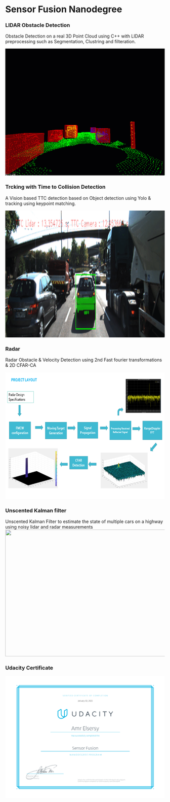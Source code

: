 # Sensor Fusion Nanodegree

### LIDAR Obstacle Detection 
Obstacle Detection on a real 3D Point Cloud using C++ with LIDAR preprocessing such as Segmentation, Clustring and filteration. 

<img src="LIDAR_Obstacle_Detection/media/ObstacleDetectionFPS.gif" width="700" height="400" />


### Trcking with Time to Collision Detection  
A Vision based TTC detection based on Object detection using Yolo & tracking using keypoint matching.

<img src="Tracking_with_TTC/ezgif.com-video-to-gif.gif" width="700" height="400" />


### Radar 
Radar Obstacle & Velocity Detection using 2nd Fast fourier transformations & 2D CFAR-CA

<img src="Radar/images/layout.png" width="700" height="400"/>


### Unscented Kalman filter 
Unscented Kalman Filter to estimate the state of multiple cars on a highway using noisy lidar and radar measurements
<img src="Unscented_Kalman_Filter/media/ukf_highway_tracked.gif" width="700" height="400" />


### Udacity Certificate 
![Certificate](Udacity_Certificate.png)
